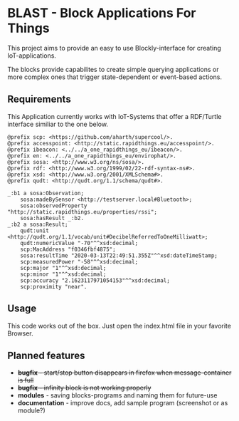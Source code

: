 # BLAST - Block Applications For Things 
This project aims to provide an easy to use Blockly-interface for creating IoT-applications.  

The blocks provide capabilites to create simple querying applications or more complex ones that trigger state-dependent or event-based actions.

## Requirements
This Application currently works with IoT-Systems that offer a RDF/Turtle interface similiar to the one below.

```turtle
@prefix scp: <https://github.com/aharth/supercool/>.
@prefix accesspoint: <http://static.rapidthings.eu/accesspoint/>.
@prefix ibeacon: <../../a_one_rapidthings_eu/ibeacon/>.
@prefix en: <../../a_one_rapidthings_eu/envirophat/>.
@prefix sosa: <http://www.w3.org/ns/sosa/>.
@prefix rdf: <http://www.w3.org/1999/02/22-rdf-syntax-ns#>.
@prefix xsd: <http://www.w3.org/2001/XMLSchema#>.
@prefix qudt: <http://qudt.org/1.1/schema/qudt#>.

_:b1 a sosa:Observation;
    sosa:madeBySensor <http://testserver.local#Bluetooth>;
    sosa:observedProperty "http://static.rapidthings.eu/properties/rssi";
    sosa:hasResult _:b2.
_:b2 a sosa:Result;
    qudt:unit <http://qudt.org/1.1/vocab/unit#DecibelReferredToOneMilliwatt>;
    qudt:numericValue "-70"^^xsd:decimal;
    scp:MacAddress "f0346fbf4875";
    sosa:resultTime "2020-03-13T22:49:51.355Z"^^xsd:dateTimeStamp;
    scp:measuredPower "-58"^^xsd:decimal;
    scp:major "1"^^xsd:decimal;
    scp:minor "1"^^xsd:decimal;
    scp:accuracy "2.1623117971054153"^^xsd:decimal;
    scp:proximity "near".
```

## Usage
This code works out of the box. Just open the index.html file in your favorite Browser.

## Planned features
* ~~**bugfix** - start/stop button disappears in firefox when message-container is full~~
* ~~**bugfix** - infinity block is not working properly~~
* **modules** - saving blocks-programs and naming them for future-use
* **documentation** - improve docs, add sample program (screenshot or as module?)